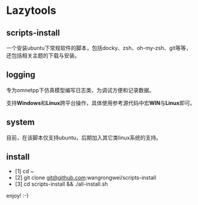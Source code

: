 # Lazytools #

## scripts-install ##

一个安装ubuntu下常规软件的脚本，包括docky、zsh、oh-my-zsh、git等等，还包括相关主题的下载与安装。

## logging ##

专为omnetpp下仿真模型编写日志类，为调试方便和记录数据。

支持**Windows**和**Linux**跨平台操作，具体使用参考源代码中宏**WIN**与**Linux**即可。

## system ##

目前，在该脚本仅支持ubuntu，后期加入其它类linux系统的支持。

## install ##

- [1] cd ~
- [2] git clone git@github.com:wangrongwei/scripts-install
- [3] cd scripts-install && ./all-install.sh

enjoy! :-)

